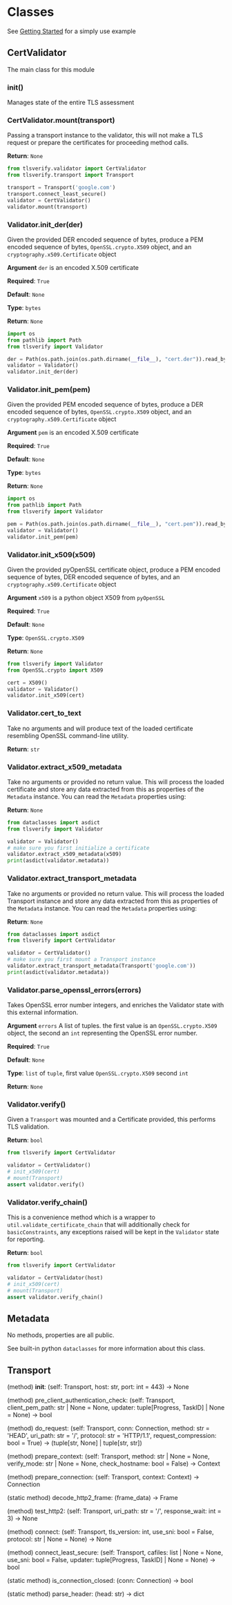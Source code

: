 # Classes

See [Getting Started](./docs/1.getting-started.md) for a simply use example

## CertValidator

The main class for this module

### __init__()

Manages state of the entire TLS assessment

### CertValidator.mount(transport)

Passing a transport instance to the validator, this will not make a TLS request or prepare the certificates for proceeding method calls.

**Return**: `None`

```py
from tlsverify.validator import CertValidator
from tlsverify.transport import Transport

transport = Transport('google.com')
transport.connect_least_secure()
validator = CertValidator()
validator.mount(transport)
```

### Validator.init_der(der)

Given the provided DER encoded sequence of bytes, produce a PEM encoded sequence of bytes, `OpenSSL.crypto.X509` object, and an `cryptography.x509.Certificate` object

**Argument** `der` is an encoded X.509 certificate

**Required**: `True`

**Default**: `None`

**Type**: `bytes`

**Return**: `None`

```py
import os
from pathlib import Path
from tlsverify import Validator

der = Path(os.path.join(os.path.dirname(__file__), "cert.der")).read_bytes()
validator = Validator()
validator.init_der(der)
```

### Validator.init_pem(pem)

Given the provided PEM encoded sequence of bytes, produce a DER encoded sequence of bytes, `OpenSSL.crypto.X509` object, and an `cryptography.x509.Certificate` object

**Argument** `pem` is an encoded X.509 certificate

**Required**: `True`

**Default**: `None`

**Type**: `bytes`

**Return**: `None`

```py
import os
from pathlib import Path
from tlsverify import Validator

pem = Path(os.path.join(os.path.dirname(__file__), "cert.pem")).read_bytes()
validator = Validator()
validator.init_pem(pem)
```

### Validator.init_x509(x509)

Given the provided pyOpenSSL certificate object, produce a PEM encoded sequence of bytes, DER encoded sequence of bytes, and an `cryptography.x509.Certificate` object

**Argument** `x509` is a python object X509 from `pyOpenSSL`

**Required**: `True`

**Default**: `None`

**Type**: `OpenSSL.crypto.X509`

**Return**: `None`

```py
from tlsverify import Validator
from OpenSSL.crypto import X509

cert = X509()
validator = Validator()
validator.init_x509(cert)
```

### Validator.cert_to_text

Take no arguments and will produce text of the loaded certificate resembling OpenSSL command-line utility.

**Return**: `str`

### Validator.extract_x509_metadata

Take no arguments or provided no return value. This will process the loaded certificate and store any data extracted from this as properties of the `Metadata` instance. You can read the `Metadata` properties using:

**Return**: `None`

```py
from dataclasses import asdict
from tlsverify import Validator

validator = Validator()
# make sure you first initialize a certificate
validator.extract_x509_metadata(x509)
print(asdict(validator.metadata))
```

### Validator.extract_transport_metadata

Take no arguments or provided no return value. This will process the loaded Transport instance and store any data extracted from this as properties of the `Metadata` instance. You can read the `Metadata` properties using:

**Return**: `None`

```py
from dataclasses import asdict
from tlsverify import CertValidator

validator = CertValidator()
# make sure you first mount a Transport instance
validator.extract_transport_metadata(Transport('google.com'))
print(asdict(validator.metadata))
```

### Validator.parse_openssl_errors(errors)

Takes OpenSSL error number integers, and enriches the Validator state with this external information.

**Argument** `errors` A list of tuples. the first value is an `OpenSSL.crypto.X509` object, the second an `int` representing the OpenSSL error number.

**Required**: `True`

**Default**: `None`

**Type**: `list` of `tuple`, first value `OpenSSL.crypto.X509` second `int`

**Return**: `None`

### Validator.verify()

Given a `Transport` was mounted and a Certificate provided, this performs TLS validation.

**Return**: `bool`

```py
from tlsverify import CertValidator

validator = CertValidator()
# init_x509(cert)
# mount(Transport)
assert validator.verify()
```

### Validator.verify_chain()

This is a convenience method which is a wrapper to `util.validate_certificate_chain` that will additionally check for `basicConstraints`, any exceptions raised will be kept in the `Validator` state for reporting.

**Return**: `bool`

```py
from tlsverify import CertValidator

validator = CertValidator(host)
# init_x509(cert)
# mount(Transport)
assert validator.verify_chain()
```

## Metadata

No methods, properties are all public.

See built-in python `dataclasses` for more information about this class.

## Transport

(method) __init__: (self: Transport, host: str, port: int = 443) -> None

(method) pre_client_authentication_check: (self: Transport, client_pem_path: str | None = None, updater: tuple[Progress, TaskID] | None = None) -> bool

(method) do_request: (self: Transport, conn: Connection, method: str = 'HEAD', uri_path: str = '/', protocol: str = 'HTTP/1.1', request_compression: bool = True) -> (tuple[str, None] | tuple[str, str])

(method) prepare_context: (self: Transport, method: str | None = None, verify_mode: str | None = None, check_hostname: bool = False) -> Context

(method) prepare_connection: (self: Transport, context: Context) -> Connection

(static method) decode_http2_frame: (frame_data) -> Frame

(method) test_http2: (self: Transport, uri_path: str = '/', response_wait: int = 3) -> None

(method) connect: (self: Transport, tls_version: int, use_sni: bool = False, protocol: str | None = None) -> None

(method) connect_least_secure: (self: Transport, cafiles: list | None = None, use_sni: bool = False, updater: tuple[Progress, TaskID] | None = None) -> bool

(static method) is_connection_closed: (conn: Connection) -> bool

(static method) parse_header: (head: str) -> dict

